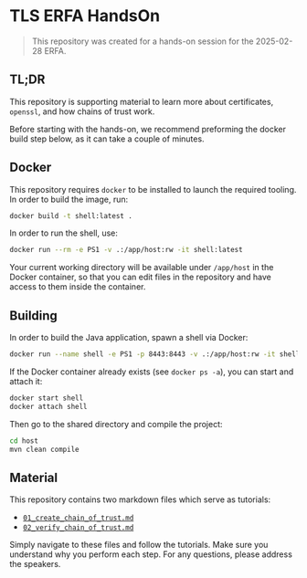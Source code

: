 # TLS ERFA HandsOn

> This repository was created for a hands-on session for the 2025-02-28 ERFA.

## TL;DR

This repository is supporting material to learn more about certificates, `openssl`, and how chains
of trust work.

Before starting with the hands-on, we recommend preforming the docker build step below, as it can
take a couple of minutes.

## Docker

This repository requires `docker` to be installed to launch the required tooling. In order to build
the image, run:

```sh
docker build -t shell:latest .
```

In order to run the shell, use:

```sh
docker run --rm -e PS1 -v .:/app/host:rw -it shell:latest
```

Your current working directory will be available under `/app/host` in the Docker container, so that
you can edit files in the repository and have access to them inside the container.

## Building

In order to build the Java application, spawn a shell via Docker:

```sh
docker run --name shell -e PS1 -p 8443:8443 -v .:/app/host:rw -it shell:latest
```

If the Docker container already exists (see `docker ps -a`), you can start and attach it:

```bash
docker start shell
docker attach shell
```

Then go to the shared directory and compile the project:

```sh
cd host
mvn clean compile
```

## Material

This repository contains two markdown files which serve as tutorials:

- [`01_create_chain_of_trust.md`](./01_create_chain_of_trust.md)
- [`02_verify_chain_of_trust.md`](./02_verify_chain_of_trust.md)

Simply navigate to these files and follow the tutorials. Make sure you understand why you perform
each step. For any questions, please address the speakers.
